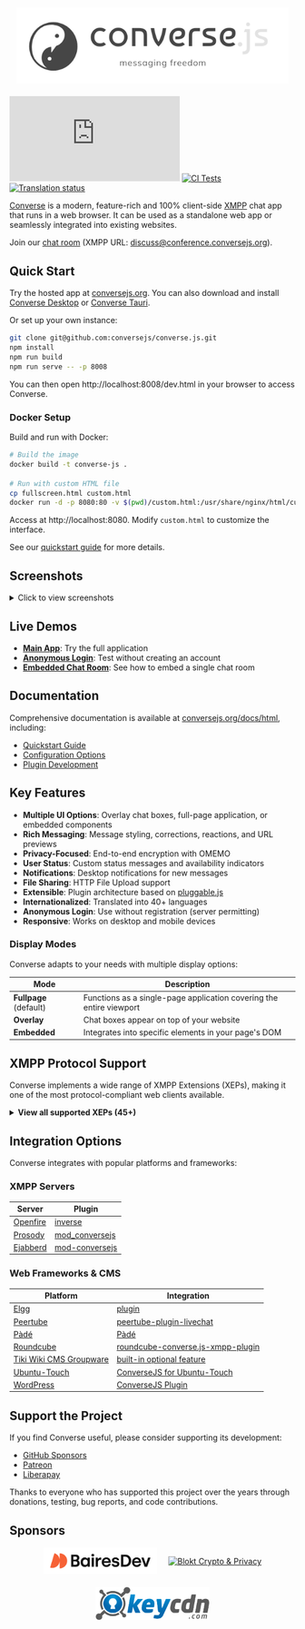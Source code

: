 <h2 align="center">

  <a href="https://conversejs.org" target="_blank" rel="noopener">
    <img alt="Converse.js" src="https://github.com/conversejs/converse.js/blob/master/logo/readme.png" width="480">
  </a>
</h2>

[![XMPP Chat](https://conference.conversejs.org/muc_badge/discuss@conference.conversejs.org)](https://inverse.chat/#converse/room?jid=discuss@conference.conversejs.org)
[![CI Tests](https://github.com/conversejs/converse.js/actions/workflows/karma-tests.yml/badge.svg)](https://github.com/conversejs/converse.js/actions/workflows/karma-tests.yml)
[![Translation status](https://hosted.weblate.org/widgets/conversejs/-/svg-badge.svg)](https://hosted.weblate.org/engage/conversejs/?utm_source=widget)

[Converse](https://conversejs.org) is a modern, feature-rich and 100% client-side [XMPP](https://xmpp.org) chat app that runs in a web browser.
It can be used as a standalone web app or seamlessly integrated into existing websites.

Join our [chat room](https://inverse.chat/#converse/room?jid=discuss@conference.conversejs.org) (XMPP URL: [discuss@conference.conversejs.org](xmpp:discuss@conference.conversejs.org?join)).

## Quick Start

Try the hosted app at [conversejs.org](https://conversejs.org/fullscreen.html).
You can also download and install [Converse Desktop](https://github.com/conversejs/converse-desktop/releases) or [Converse Tauri](https://github.com/conversejs/converse-tauri/releases).

Or set up your own instance:

```bash
git clone git@github.com:conversejs/converse.js.git
npm install
npm run build
npm run serve -- -p 8008
```

You can then open http://localhost:8008/dev.html in your browser to access Converse.

### Docker Setup

Build and run with Docker:

```bash
# Build the image
docker build -t converse-js .

# Run with custom HTML file
cp fullscreen.html custom.html
docker run -d -p 8080:80 -v $(pwd)/custom.html:/usr/share/nginx/html/custom.html converse-js
```

Access at http://localhost:8080. Modify `custom.html` to customize the interface.

See our [quickstart guide](https://conversejs.org/docs/html/quickstart.html) for more details.

## Screenshots

<details>
<summary>Click to view screenshots</summary>

### Overlay Mode
![Screenshot of Converse in overlay mode](https://conversejs.org/media/screenshots/converse-overlayed.png)

### Fullpage Mode
![Screenshot of Converse in full-page mode](https://conversejs.org/media/screenshots/converse-enter-muc.png)

### Embedded Mode
![Screenshot of Converse in embedded mode](https://conversejs.org/media/screenshots/converse-prosody.png)
</details>

## Live Demos

- **[Main App](https://conversejs.org/fullscreen.html)**: Try the full application
- **[Anonymous Login](https://conversejs.org/demo/anonymous.html)**: Test without creating an account
- **[Embedded Chat Room](https://conversejs.org/demo/embedded.html)**: See how to embed a single chat room

## Documentation

Comprehensive documentation is available at [conversejs.org/docs/html](https://conversejs.org/docs/html), including:

- [Quickstart Guide](https://conversejs.org/docs/html/quickstart.html)
- [Configuration Options](https://conversejs.org/docs/html/configuration.html)
- [Plugin Development](https://conversejs.org/docs/html/plugin_development.html)

## Key Features

- **Multiple UI Options**: Overlay chat boxes, full-page application, or embedded components
- **Rich Messaging**: Message styling, corrections, reactions, and URL previews
- **Privacy-Focused**: End-to-end encryption with OMEMO
- **User Status**: Custom status messages and availability indicators
- **Notifications**: Desktop notifications for new messages
- **File Sharing**: HTTP File Upload support
- **Extensible**: Plugin architecture based on [pluggable.js](https://conversejs.github.io/pluggable.js/)
- **Internationalized**: Translated into 40+ languages
- **Anonymous Login**: Use without registration (server permitting)
- **Responsive**: Works on desktop and mobile devices

### Display Modes

Converse adapts to your needs with multiple display options:

| Mode | Description |
|------|-------------|
| **Fullpage** (default) | Functions as a single-page application covering the entire viewport |
| **Overlay** | Chat boxes appear on top of your website |
| **Embedded** | Integrates into specific elements in your page's DOM |

## XMPP Protocol Support

Converse implements a wide range of XMPP Extensions (XEPs), making it one of the most protocol-compliant web clients available.

<details>
<summary><strong>View all supported XEPs (45+)</strong></summary>

| XEP | Name | Notes |
|-----|------|-------|
| [RFC-7395](https://tools.ietf.org/html/rfc7395) | XMPP Subprotocol for WebSocket | |
| [XEP-0004](https://xmpp.org/extensions/xep-0004.html) | Data Forms | |
| [XEP-0030](https://xmpp.org/extensions/xep-0030.html) | Service Discovery | |
| [XEP-0045](https://xmpp.org/extensions/xep-0045.html) | Multi-user Chat | |
| [XEP-0048](https://xmpp.org/extensions/xep-0048.html) | Bookmarks | |
| [XEP-0050](https://xmpp.org/extensions/xep-0050.html) | Ad-Hoc Commands | |
| [XEP-0054](https://xmpp.org/extensions/xep-0054.html) | VCard-temp | |
| [XEP-0059](https://xmpp.org/extensions/xep-0059.html) | Result Set Management | |
| [XEP-0060](https://xmpp.org/extensions/xep-0060.html) | Publish-Subscribe | Limited support |
| [XEP-0066](https://xmpp.org/extensions/xep-0066.html) | Out of Band Data | |
| [XEP-0077](https://xmpp.org/extensions/xep-0077.html) | In-band Registration | |
| [XEP-0085](https://xmpp.org/extensions/xep-0085.html) | Chat State Notifications | |
| [XEP-0115](https://xmpp.org/extensions/xep-0115.html) | Entity Capabilities | |
| [XEP-0124](https://xmpp.org/extensions/xep-0124.html) | BOSH | |
| [XEP-0144](https://xmpp.org/extensions/xep-0144.html) | Roster Item Exchange | |
| [XEP-0156](https://xmpp.org/extensions/xep-0156.html) | Discovering Alternative XMPP Connection Methods | |
| [XEP-0163](https://xmpp.org/extensions/xep-0163.html) | Personal Eventing Protocol | Limited support |
| [XEP-0184](https://xmpp.org/extensions/xep-0184.html) | Message Receipt | |
| [XEP-0198](https://xmpp.org/extensions/xep-0198.html) | Stream Management | |
| [XEP-0199](https://xmpp.org/extensions/xep-0199.html) | XMPP Ping | |
| [XEP-0203](https://xmpp.org/extensions/xep-0203.html) | Delayed Delivery | |
| [XEP-0206](https://xmpp.org/extensions/xep-0206.html) | XMPP Over BOSH | |
| [XEP-0245](https://xmpp.org/extensions/xep-0245.html) | The /me Command | |
| [XEP-0249](https://xmpp.org/extensions/xep-0249.html) | Direct MUC Invitations | |
| [XEP-0280](https://xmpp.org/extensions/xep-0280.html) | Message Carbons | |
| [XEP-0297](https://xmpp.org/extensions/xep-0297.html) | Stanza Forwarding | Limited support |
| [XEP-0308](https://xmpp.org/extensions/xep-0308.html) | Last Message Correction | |
| [XEP-0313](https://xmpp.org/extensions/xep-0313.html) | Message Archive Management | |
| [XEP-0316](https://xmpp.org/extensions/xep-0316.html) | MUC Eventing Protocol | Limited support |
| [XEP-0317](https://xmpp.org/extensions/xep-0317.html) | Hats | Limited support |
| [XEP-0333](https://xmpp.org/extensions/xep-0333.html) | Chat Markers | Limited support |
| [XEP-0352](https://xmpp.org/extensions/xep-0352.html) | Client State Indication | |
| [XEP-0357](https://xmpp.org/extensions/xep-0357.html) | Push Notifications | |
| [XEP-0359](https://xmpp.org/extensions/xep-0359.html) | Unique and Stable Stanza IDs | |
| [XEP-0363](https://xmpp.org/extensions/xep-0363.html) | HTTP File Upload | |
| [XEP-0372](https://xmpp.org/extensions/xep-0372.html) | References | |
| [XEP-0382](https://xmpp.org/extensions/xep-0382.html) | Spoiler Messages | |
| [XEP-0384](https://xmpp.org/extensions/xep-0384.html) | OMEMO Encryption | |
| [XEP-0393](https://xmpp.org/extensions/xep-0393.html) | Message Styling | |
| [XEP-0422](https://xmpp.org/extensions/xep-0422.html) | Message Fastening | Limited support |
| [XEP-0424](https://xmpp.org/extensions/xep-0424.html) | Message Retractions | |
| [XEP-0425](https://xmpp.org/extensions/xep-0425.html) | Message Moderation | |
| [XEP-0437](https://xmpp.org/extensions/xep-0437.html) | Room Activity Indicators | |
| [XEP-0453](https://xmpp.org/extensions/xep-0453.html) | DOAP Usage in XMPP | |
| [XEP-0454](https://xmpp.org/extensions/xep-0454.html) | OMEMO Media Sharing | |
</details>

## Integration Options

Converse integrates with popular platforms and frameworks:

### XMPP Servers
| Server | Plugin |
|--------|--------|
| [Openfire](https://www.igniterealtime.org/projects/openfire/) | [inverse](https://www.igniterealtime.org/projects/openfire/plugins.jsp) |
| [Prosody](https://prosody.im/) | [mod_conversejs](https://modules.prosody.im/mod_conversejs.html) |
| [Ejabberd](https://ejabberd.im/) | [mod-conversejs](https://docs.ejabberd.im/admin/configuration/modules/#mod-conversejs) |

### Web Frameworks & CMS
| Platform | Integration |
|----------|-------------|
| [Elgg](https://elgg.org) | [plugin](https://elgg.org/plugins/2997196) |
| [Peertube](https://github.com/JohnXLivingston/peertube-plugin-livechat) | [peertube-plugin-livechat](https://github.com/JohnXLivingston/peertube-plugin-livechat) |
| [Pàdé](https://www.igniterealtime.org/projects/pade/index.jsp) | [Pàdé](https://www.igniterealtime.org/projects/pade/index.jsp) |
| [Roundcube](https://roundcube.net) | [roundcube-converse.js-xmpp-plugin](https://github.com/devurandom/roundcube-converse.js-xmpp-plugin) |
| [Tiki Wiki CMS Groupware](https://tiki.org) | [built-in optional feature](https://doc.tiki.org/XMPP) |
| [Ubuntu-Touch](https://open-store.io/app/conversejs.luigi311) | [ConverseJS for Ubuntu-Touch](https://open-store.io/app/conversejs.luigi311) |
| [WordPress](https://wordpress.org) | [ConverseJS Plugin](https://wordpress.org/plugins/conversejs/) |

## Support the Project

If you find Converse useful, please consider supporting its development:

- [GitHub Sponsors](https://github.com/sponsors/jcbrand)
- [Patreon](https://www.patreon.com/jcbrand)
- [Liberapay](https://liberapay.com/jcbrand)

Thanks to everyone who has supported this project over the years through donations, testing, bug reports, and code contributions.

## Sponsors

<div style="display: flex; flex-wrap: wrap; gap: 20px; align-items: center; justify-content: center;">
  <a href="https://bairesdev.com/sponsoring-open-source-projects/?utm_source=conversejs" target="_blank" rel="noopener">
    <img alt="BairesDev" src="https://raw.githubusercontent.com/conversejs/media/main/logos/BairesDev_logo-orange.png" width="200">
  </a>
  <a href="https://blokt.com?utm_source=conversejs" target="_blank" rel="noopener">
    <img alt="Blokt Crypto & Privacy" src="https://raw.githubusercontent.com/conversejs/converse.js/541613d1fea8aef364af00180f60e959162e5e4b/logo/blokt.png" width="200">
  </a>
  <a href="https://www.keycdn.com?utm_source=conversejs" target="_blank" rel="noopener">
    <img alt="KeyCDN" src="https://raw.githubusercontent.com/conversejs/converse.js/541613d1fea8aef364af00180f60e959162e5e4b/logo/keycdn.png" width="200">
  </a>
</div>
